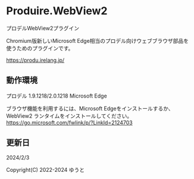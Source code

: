 # Produire.WebView2
プロデルWebView2プラグイン

Chromium版新しいMicrosoft Edge相当のプロデル向けウェブブラウザ部品を使うためのプラグインです。

https://produ.irelang.jp/

## 動作環境
プロデル 1.9.1218/2.0.1218
Microsoft Edge

ブラウザ機能を利用するには、Microsoft Edgeをインストールするか、WebView2 ランタイムをインストールしてください。
https://go.microsoft.com/fwlink/p/?LinkId=2124703

## 更新日
2024/2/3

Copyright(C) 2022-2024 ゆうと